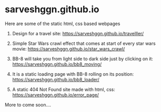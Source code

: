 # sarveshggn.github.io

Here are some of the static html, css based webpages

1) Design for a travel site: https://sarveshggn.github.io/travelller/

2) Simple Star Wars crawl effect that comes at start of every star wars movie: https://sarveshggn.github.io/star_wars_crawl/

3) BB-8 will take you from light side to dark side just by clicking on it: https://sarveshggn.github.io/bb8_moving/

4) It is a static loading page with BB-8 rolling on its position: https://sarveshggn.github.io/bb8_loader/

5) A static 404 Not Found site made with html, css: https://sarveshggn.github.io/error_page/

More to come soon....

